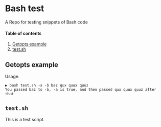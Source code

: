 # Bash test

A Repo for testing snippets of Bash code

#### Table of contents

1. [Getopts example](#getopts-example)
2. [test.sh](##`test.sh`)

## Getopts example

Usage:

~~~ text
▶ bash test.sh -a -b baz qux quux quuz
You passed baz to -b, -a is true, and then passed qux quux quuz after that
~~~

## `test.sh`

This is a test script.
